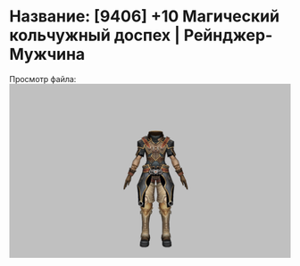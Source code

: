 # Название: [9406] +10 Магический кольчужный доспех | Рейнджер-Мужчина

Просмотр файла:
![p020002.png](p020002.png)